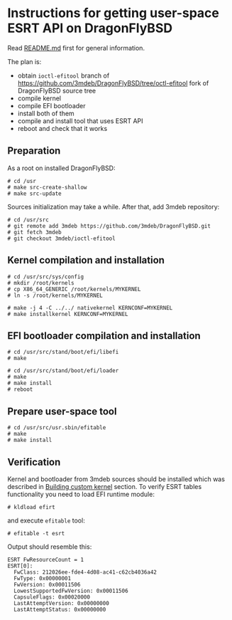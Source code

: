 # Instructions for getting user-space ESRT API on DragonFlyBSD

Read [README.md](./README.md) first for general information.

The plan is:
 * obtain `ioctl-efitool` branch of
 https://github.com/3mdeb/DragonFlyBSD/tree/octl-efitool fork of DragonFlyBSD
 source tree
 * compile kernel
 * compile EFI bootloader
 * install both of them
 * compile and install tool that uses ESRT API
 * reboot and check that it works

## Preparation

As a root on installed DragonFlyBSD:

```
# cd /usr
# make src-create-shallow
# make src-update
```

Sources initialization may take a while. After that, add 3mdeb repository:

```
# cd /usr/src
# git remote add 3mdeb https://github.com/3mdeb/DragonFlyBSD.git
# git fetch 3mdeb
# git checkout 3mdeb/ioctl-efitool
```

## Kernel compilation and installation

```
# cd /usr/src/sys/config
# mkdir /root/kernels
# cp X86_64_GENERIC /root/kernels/MYKERNEL
# ln -s /root/kernels/MYKERNEL

# make -j 4 -C ../../ nativekernel KERNCONF=MYKERNEL
# make installkernel KERNCONF=MYKERNEL
```

## EFI bootloader compilation and installation

```
# cd /usr/src/stand/boot/efi/libefi
# make

# cd /usr/src/stand/boot/efi/loader
# make
# make install
# reboot
```

## Prepare user-space tool

```
# cd /usr/src/usr.sbin/efitable
# make
# make install
```

## Verification

Kernel and bootloader from 3mdeb sources should be installed which was described
in [Building custom kernel](#Building-custom-kernel) section. To verify ESRT
tables functionality you need to load EFI runtime module:

```
# kldload efirt
```

and execute `efitable` tool:

```
# efitable -t esrt
```

Output should resemble this:

```
ESRT FwResourceCount = 1
ESRT[0]:
  FwClass: 212026ee-fde4-4d08-ac41-c62cb4036a42
  FwType: 0x00000001
  FwVersion: 0x00011506
  LowestSupportedFwVersion: 0x00011506
  CapsuleFlags: 0x00020000
  LastAttemptVersion: 0x00000000
  LastAttemptStatus: 0x00000000
```
